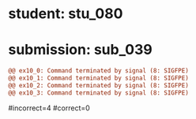 # student: stu_080
# submission: sub_039

```diff
@@ ex10_0: Command terminated by signal (8: SIGFPE)
@@ ex10_1: Command terminated by signal (8: SIGFPE)
@@ ex10_2: Command terminated by signal (8: SIGFPE)
@@ ex10_3: Command terminated by signal (8: SIGFPE)
```
#incorrect=4
#correct=0
